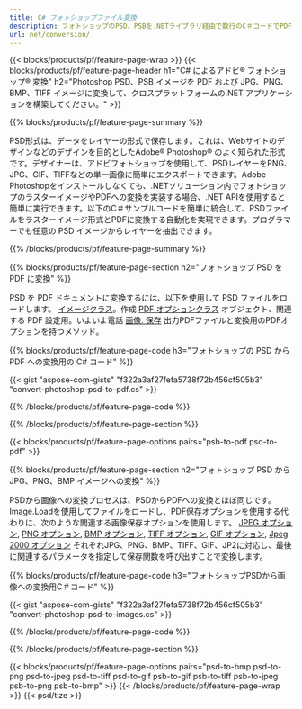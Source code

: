 ```yaml
---
title: C# フォトショップファイル変換
description: フォトショップのPSD、PSBを.NETライブラリ経由で数行のC＃コードでPDFやBMP、JPG、PNG、TIFFなどの画像に変換できます。
url: net/conversion/
---
```


{{< blocks/products/pf/feature-page-wrap >}}
{{< blocks/products/pf/feature-page-header h1="C# によるアドビ® フォトショップ® 変換" h2="Photoshop PSD、PSB イメージを PDF および JPG、PNG、BMP、TIFF イメージに変換して、クロスプラットフォームの.NET アプリケーションを構築してください。" >}}

{{% blocks/products/pf/feature-page-summary %}}

PSD形式は、データをレイヤーの形式で保存します。これは、Webサイトのデザインなどのデザインを目的としたAdobe® Photoshop® のよく知られた形式です。デザイナーは、アドビフォトショップを使用して、PSDレイヤーをPNG、JPG、GIF、TIFFなどの単一画像に簡単にエクスポートできます。Adobe Photoshopをインストールしなくても、.NETソリューション内でフォトショップのラスターイメージやPDFへの変換を実装する場合、.NET APIを使用すると簡単に実行できます。以下のC＃サンプルコードを簡単に統合して、PSDファイルをラスターイメージ形式とPDFに変換する自動化を実現できます。プログラマーでも任意の PSD イメージからレイヤーを抽出できます。


{{% /blocks/products/pf/feature-page-summary %}}

{{% blocks/products/pf/feature-page-section h2="フォトショップ PSD を PDF に変換" %}}

PSD を PDF ドキュメントに変換するには、以下を使用して PSD ファイルをロードします。 [イメージクラス](https://apireference.aspose.com/net/psd/aspose.psd/image)。作成 [PDF オプションクラス](https://apireference.aspose.com/net/psd/aspose.psd.imageoptions/pdfoptions) オブジェクト、関連する PDF 設定用。いよいよ電話 [画像. 保存](https://apireference.aspose.com/net/psd/aspose.psd.image/save/methods/3) 出力PDFファイルと変換用のPDFオプションを持つメソッド。

{{% blocks/products/pf/feature-page-code h3="フォトショップの PSD から PDF への変換用の C# コード" %}}

{{< gist "aspose-com-gists" "f322a3af27fefa5738f72b456cf505b3" "convert-photoshop-psd-to-pdf.cs" >}}

{{% /blocks/products/pf/feature-page-code %}}

{{% /blocks/products/pf/feature-page-section %}}

{{< blocks/products/pf/feature-page-options pairs="psb-to-pdf psd-to-pdf" >}}

{{% blocks/products/pf/feature-page-section h2="フォトショップ PSD から JPG、PNG、BMP イメージへの変換" %}}

PSDから画像への変換プロセスは、PSDからPDFへの変換とほぼ同じです。Image.Loadを使用してファイルをロードし、PDF保存オプションを使用する代わりに、次のような関連する画像保存オプションを使用します。 [JPEG オプション](https://apireference.aspose.com/net/psd/aspose.psd.imageoptions/jpegoptions), [PNG オプション](https://apireference.aspose.com/net/psd/aspose.psd.imageoptions/pngoptions),  [BMP オプション](https://apireference.aspose.com/net/psd/aspose.psd.imageoptions/bmpoptions), [TIFF オプション](https://apireference.aspose.com/net/psd/aspose.psd.imageoptions/tiffoptions),  [GIF オプション](https://apireference.aspose.com/net/psd/aspose.psd.imageoptions/gifoptions), [Jpeg 2000 オプション](https://apireference.aspose.com/net/psd/aspose.psd.imageoptions/jpeg2000options) それぞれJPG、PNG、BMP、TIFF、GIF、JP2に対応し、最後に関連するパラメータを指定して保存関数を呼び出すことで変換します。


{{% blocks/products/pf/feature-page-code h3="フォトショップPSDから画像への変換用C＃コード" %}}

{{< gist "aspose-com-gists" "f322a3af27fefa5738f72b456cf505b3" "convert-photoshop-psd-to-images.cs" >}}

{{% /blocks/products/pf/feature-page-code %}}

{{% /blocks/products/pf/feature-page-section %}}

{{< blocks/products/pf/feature-page-options pairs="psd-to-bmp psd-to-png psd-to-jpeg psd-to-tiff psd-to-gif psb-to-gif psb-to-tiff psb-to-jpeg psb-to-png psb-to-bmp" >}}
{{< /blocks/products/pf/feature-page-wrap >}}
{{< psd/tize >}}
